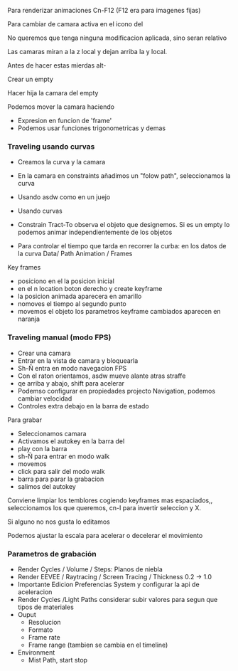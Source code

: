 Para renderizar animaciones Cn-F12 (F12 era para imagenes fijas)

Para cambiar de camara activa en el icono del 

No queremos que tenga ninguna modificacion aplicada, sino seran relativo

Las camaras miran a la z local y dejan arriba la y local.

Antes de hacer estas mierdas alt-

Crear un empty

Hacer hija la camara del empty

Podemos mover la camara haciendo

* Expresion en funcion de 'frame'
* Podemos usar funciones trigonometricas y demas

### Traveling usando curvas

* Creamos la curva y la camara
* En la camara en constraints añadimos un "folow path", seleccionamos la curva


* Usando asdw como en un juejo
* Usando curvas
* Constrain Tract-To observa el objeto que designemos. Si es un empty lo podemos animar independientemente de los objetos
* Para controlar el tiempo que tarda en recorrer la curba: en los datos de la curva Data/ Path Animation / Frames

Key frames

* posiciono en el la posicion inicial
* en el n location boton derecho y create keyframe
* la posicion animada aparecera en amarillo
* nomoves el tiempo al segundo punto
* movemos el objeto los parametros keyframe cambiados aparecen en naranja

### Traveling manual (modo FPS)

* Crear una camara
* Entrar en la vista de camara y bloquearla
* Sh-Ñ entra en modo navegacion FPS
* Con el raton orientamos, asdw  mueve alante atras straffe
* qe arriba y abajo, shift para acelerar
* Podemso configurar en propiedades  projecto Navigation, podemos cambiar velocidad
* Controles extra debajo en la barra de estado

Para grabar

* Seleccionamos camara
* Activamos el autokey en la barra del 
* play con la barra
* sh-Ñ para entrar en modo walk
* movemos 
* click para salir del modo walk
* barra para parar la grabacion
* salimos del autokey

Conviene limpiar los temblores cogiendo keyframes mas espaciados,, seleccionamos los que queremos, cn-I  para invertir seleccion y X.

Si alguno no nos gusta lo editamos

Podemos ajustar la escala para acelerar o decelerar el movimiento

### Parametros de grabación

* Render Cycles / Volume / Steps: Planos de niebla
* Render EEVEE / Raytracing / Screen Tracing / Thickness 0.2 -> 1.0
* Importante Edicion Preferencias System y configurar la api de aceleracion
* Render Cycles /Light Paths  considerar subir valores para segun que tipos de materiales
* Ouput
  * Resolucion
  * Formato
  * Frame rate
  * Frame range (tambien se cambia en el timeline)
* Environment
  * Mist Path, start stop